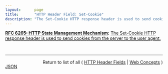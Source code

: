 ```yaml
---
layout:      page
title:       "HTTP Header Field: Set-Cookie"
description: "The Set-Cookie HTTP response header is used to send cookies from the server to the user agent."
---
```


**[RFC 6265: HTTP State Management Mechanism](/specs/IETF/RFC/6265 "This document defines the HTTP Cookie and Set-Cookie header fields. These header fields can be used by HTTP servers to store state (called cookies) at HTTP user agents, letting the servers maintain a stateful session over the mostly stateless HTTP protocol. Although cookies have many historical infelicities that degrade their security and privacy, the Cookie and Set-Cookie header fields are widely used on the Internet."):** [The Set-Cookie HTTP response header is used to send cookies from the server to the user agent.](http://tools.ietf.org/html/rfc6265#section-4.1 "Read documentation for HTTP Header Field &#34;Set-Cookie&#34;")

<br/>
<hr/>

<p style="float : left"><a href="Set-Cookie.json" title="JSON representing this particular Web Concept">JSON</a></p>
<p style="text-align: right">Return to list of all ( <a href="../http-headers">HTTP Header Fields</a> | <a href="../">Web Concepts</a> )</p>
